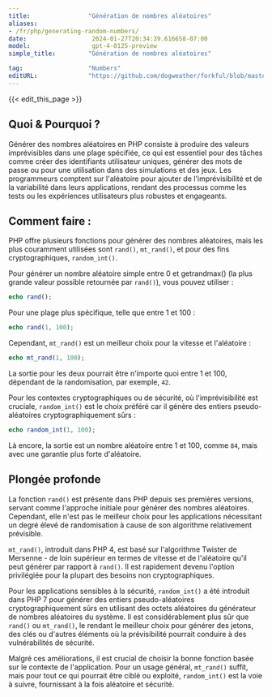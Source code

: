 ```yaml
---
title:                "Génération de nombres aléatoires"
aliases:
- /fr/php/generating-random-numbers/
date:                  2024-01-27T20:34:39.616658-07:00
model:                 gpt-4-0125-preview
simple_title:         "Génération de nombres aléatoires"

tag:                  "Numbers"
editURL:              "https://github.com/dogweather/forkful/blob/master/content/fr/php/generating-random-numbers.md"
---
```


{{< edit_this_page >}}

## Quoi & Pourquoi ?

Générer des nombres aléatoires en PHP consiste à produire des valeurs imprévisibles dans une plage spécifiée, ce qui est essentiel pour des tâches comme créer des identifiants utilisateur uniques, générer des mots de passe ou pour une utilisation dans des simulations et des jeux. Les programmeurs comptent sur l'aléatoire pour ajouter de l'imprévisibilité et de la variabilité dans leurs applications, rendant des processus comme les tests ou les expériences utilisateurs plus robustes et engageants.

## Comment faire :

PHP offre plusieurs fonctions pour générer des nombres aléatoires, mais les plus couramment utilisées sont `rand()`, `mt_rand()`, et pour des fins cryptographiques, `random_int()`.

Pour générer un nombre aléatoire simple entre 0 et getrandmax() (la plus grande valeur possible retournée par `rand()`), vous pouvez utiliser :

```PHP
echo rand();
```

Pour une plage plus spécifique, telle que entre 1 et 100 :

```PHP
echo rand(1, 100);
```

Cependant, `mt_rand()` est un meilleur choix pour la vitesse et l'aléatoire :

```PHP
echo mt_rand(1, 100);
```

La sortie pour les deux pourrait être n'importe quoi entre 1 et 100, dépendant de la randomisation, par exemple, `42`.

Pour les contextes cryptographiques ou de sécurité, où l'imprévisibilité est cruciale, `random_int()` est le choix préféré car il génère des entiers pseudo-aléatoires cryptographiquement sûrs :

```PHP
echo random_int(1, 100);
```

Là encore, la sortie est un nombre aléatoire entre 1 et 100, comme `84`, mais avec une garantie plus forte d'aléatoire.

## Plongée profonde

La fonction `rand()` est présente dans PHP depuis ses premières versions, servant comme l'approche initiale pour générer des nombres aléatoires. Cependant, elle n'est pas le meilleur choix pour les applications nécessitant un degré élevé de randomisation à cause de son algorithme relativement prévisible.

`mt_rand()`, introduit dans PHP 4, est basé sur l'algorithme Twister de Mersenne - de loin supérieur en termes de vitesse et de l'aléatoire qu'il peut générer par rapport à `rand()`. Il est rapidement devenu l'option privilégiée pour la plupart des besoins non cryptographiques.

Pour les applications sensibles à la sécurité, `random_int()` a été introduit dans PHP 7 pour générer des entiers pseudo-aléatoires cryptographiquement sûrs en utilisant des octets aléatoires du générateur de nombres aléatoires du système. Il est considérablement plus sûr que `rand()` ou `mt_rand()`, le rendant le meilleur choix pour générer des jetons, des clés ou d'autres éléments où la prévisibilité pourrait conduire à des vulnérabilités de sécurité.

Malgré ces améliorations, il est crucial de choisir la bonne fonction basée sur le contexte de l'application. Pour un usage général, `mt_rand()` suffit, mais pour tout ce qui pourrait être ciblé ou exploité, `random_int()` est la voie à suivre, fournissant à la fois aléatoire et sécurité.
